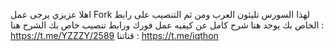 
اهلا عزيزي يرجى عمل Fork لهذا السورس تليثون العرب ومن ثم التنصيب على رابط الخاص بك
يوجد هنا شرح كامل عن كيفيه عمل فورك ورابط تنصيب خاص بك 
الشرح هنا : https://t.me/YZZZY/2589
قناتنا : https://t.me/iqthon

